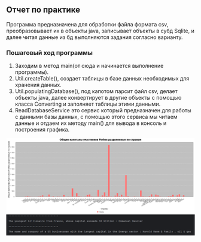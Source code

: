 ## Отчет по практике 

Программа предназначена для обработки файла формата csv, 
преобразовывает их в объекты java, записывает объекты в субд Sqlite, 
и далее читая данные из бд выполняются задания согласно варианту.

### Пошаговый ход программы
1. Заходим в метод main(от сюда и начинается выполнение программы).
2. Util.createTable(), создает таблицы в базе данных необходимых для хранения данных.
3. Util.populatingDatabase(), под капотом парсит файл csv, делает объекты java, далее конвертирует в другие объекты с помощью класса Converting и заполняет таблицы этими данными.
4. ReadDatabaseService это сервис который предназначен для работы с данными базы данных, с помощью этого сервиса мы читаем данные и отдаем их методу main() для вывода в консоль и построения графика.

![](Chart.png)
![](2-3.png)

